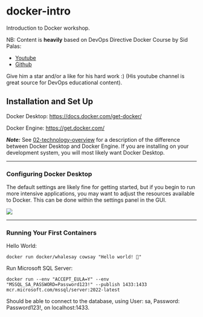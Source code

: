 # docker-intro


Introduction to Docker workshop.

NB: Content is **heavily** based on DevOps Directive Docker Course by Sid Palas:
- [Youtube](https://www.youtube.com/watch?v=RqTEHSBrYFw)
- [Github](https://github.com/sidpalas/devops-directive-docker-course)

Give him a star and/or a like for his hard work :) (His youtube channel is great source for DevOps educational content). 

## Installation and Set Up

Docker Desktop: https://docs.docker.com/get-docker/

Docker Engine: https://get.docker.com/ 

***Note:*** See [02-technology-overview](../02-technology-overview/README.md) for a description of the difference between Docker Desktop and Docker Engine. If you are installing on your development system, you will most likely want Docker Desktop.

---

### Configuring Docker Desktop

The default settings are likely fine for getting started, but if you begin to run more intensive applications, you may want to adjust the resources available to Docker. This can be done within the settings panel in the GUI.

![](./readme-assets/docker-desktop-config.jpg)

---

### Running Your First Containers

Hello World:
```
docker run docker/whalesay cowsay "Hello world! 🐳"
```

Run Microsoft SQL Server:
```
docker run --env "ACCEPT_EULA=Y" --env "MSSQL_SA_PASSWORD=Password123!" --publish 1433:1433 mcr.microsoft.com/mssql/server:2022-latest
```

Should be able to connect to the database, using User: sa, Password: Password123!, on localhost:1433.
